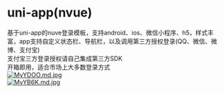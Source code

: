 # uni-app(nvue)
基于uni-app的nuve登录模板，支持android、ios、微信小程序、h5，样式丰富，app支持自定义状态栏、导航栏，以及调用第三方授权登录(QQ、微信、微博、支付宝)\
支付宝三方登录授权请自己集成第三方SDK\
开箱即用，适合市场上大多数登录方式\
[![MyYDOO.md.jpg](https://s2.ax1x.com/2019/11/18/MyYDOO.md.jpg)](https://imgchr.com/i/MyYDOO)\
[![MyYB6K.md.jpg](https://s2.ax1x.com/2019/11/18/MyYB6K.md.jpg)](https://imgchr.com/i/MyYB6K)
